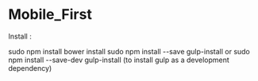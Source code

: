 # Mobile_First

Install : 

sudo npm install 
bower install 
sudo npm install --save gulp-install 
or 
sudo npm install --save-dev gulp-install (to install gulp as a development dependency) 

